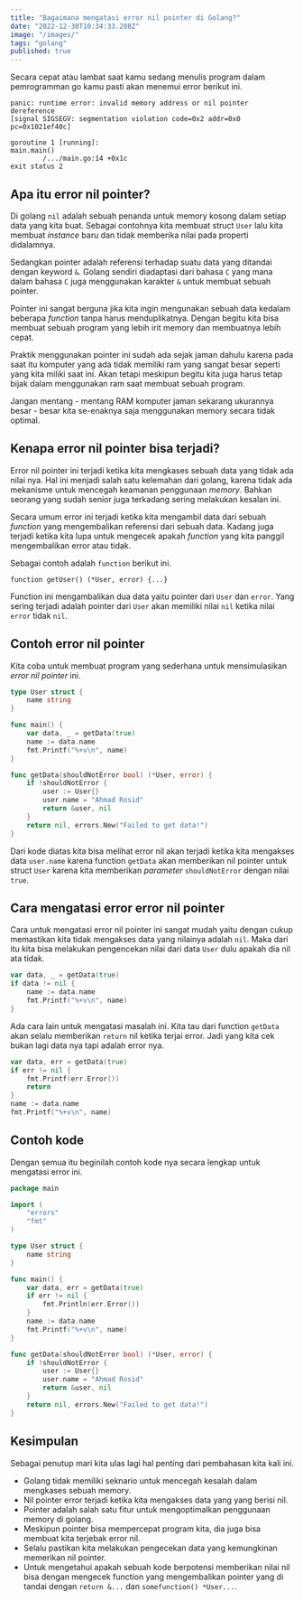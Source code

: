```yaml
---
title: "Bagaimana mengatasi error nil pointer di Golang?"
date: "2022-12-30T10:34:33.208Z"
image: "/images/"
tags: "golang"
published: true
---
```


Secara cepat atau lambat saat kamu sedang menulis program dalam pemrogramman go kamu pasti akan menemui error berikut ini.

```
panic: runtime error: invalid memory address or nil pointer dereference
[signal SIGSEGV: segmentation violation code=0x2 addr=0x0 pc=0x1021ef40c]

goroutine 1 [running]:
main.main()
        /.../main.go:14 +0x1c
exit status 2
```

## Apa itu error nil pointer?
Di golang `nil` adalah sebuah penanda untuk memory kosong dalam setiap data yang kita buat. Sebagai contohnya kita membuat struct `User` lalu kita membuat *instance* baru dan tidak memberika nilai pada properti didalamnya. 

Sedangkan pointer adalah referensi terhadap suatu data yang ditandai dengan keyword `&`. Golang sendiri diadaptasi dari bahasa `C` yang mana dalam bahasa `C` juga menggunakan karakter `&` untuk membuat sebuah pointer.

Pointer ini sangat berguna jika kita ingin mengunakan sebuah data kedalam beberapa *function* tanpa harus menduplikatnya. Dengan begitu kita bisa membuat sebuah program yang lebih irit memory dan membuatnya lebih cepat.

Praktik menggunakan pointer ini sudah ada sejak jaman dahulu karena pada saat itu komputer yang ada tidak memiliki ram yang sangat besar seperti yang kita miliki saat ini. Akan tetapi meskipun begitu kita juga harus tetap bijak dalam menggunakan ram saat membuat sebuah program. 

Jangan mentang - mentang RAM komputer jaman sekarang ukurannya besar - besar kita se-enaknya saja menggunakan memory secara tidak optimal.

## Kenapa error nil pointer bisa terjadi?
Error nil pointer ini terjadi ketika kita mengkases sebuah data yang tidak ada nilai nya. Hal ini menjadi salah satu kelemahan dari golang, karena tidak ada mekanisme untuk mencegah keamanan penggunaan *memory*. Bahkan seorang yang sudah senior juga terkadang sering melakukan kesalan ini.

Secara umum error ini terjadi ketika kita mengambil data dari sebuah *function* yang mengembalikan referensi dari sebuah data. Kadang juga terjadi ketika kita lupa untuk mengecek apakah *function* yang kita panggil mengembalikan error atau tidak.

Sebagai contoh adalah `function` berikut ini.

```
function getUser() (*User, error) {...}
```

Function ini mengambalikan dua data yaitu pointer dari `User` dan `error`. Yang sering terjadi adalah pointer dari `User` akan memiliki nilai `nil` ketika nilai `error` tidak `nil`. 

## Contoh error nil pointer

Kita coba untuk membuat program yang sederhana untuk mensimulasikan *error nil pointer* ini.

```go
type User struct {
	name string
}

func main() {
	var data, _ = getData(true)
	name := data.name
	fmt.Printf("%+v\n", name)
}

func getData(shouldNotError bool) (*User, error) {
	if !shouldNotError {
		user := User{}
		user.name = "Ahmad Rosid"
		return &user, nil
	}
	return nil, errors.New("Failed to get data!")
}
```

Dari kode diatas kita bisa melihat error nil akan terjadi ketika kita mengakses data `user.name` karena function `getData` akan memberikan nil pointer untuk struct `User` karena kita memberikan *parameter* `shouldNotError` dengan nilai `true`.

## Cara mengatasi error error nil pointer
Cara untuk mengatasi error nil pointer ini sangat mudah yaitu dengan cukup memastikan kita tidak mengakses data yang nilainya adalah `nil`. Maka dari itu kita bisa melakukan pengencekan nilai dari data `User` dulu apakah dia nil ata tidak.

```go
var data, _ = getData(true)
if data != nil {
    name := data.name
    fmt.Printf("%+v\n", name)
}
```

Ada cara lain untuk mengatasi masalah ini. Kita tau dari function `getData` akan selalu memberikan `return` nil ketika terjai error. Jadi yang kita cek bukan lagi data nya tapi adalah error nya.

```go
var data, err = getData(true)
if err != nil {
    fmt.Printf(err.Error())
    return
}
name := data.name
fmt.Printf("%+v\n", name)
```

## Contoh kode

Dengan semua itu beginilah contoh kode nya secara lengkap untuk mengatasi error ini.

```go
package main

import (
	"errors"
	"fmt"
)

type User struct {
	name string
}

func main() {
	var data, err = getData(true)
	if err != nil {
		fmt.Println(err.Error())
	}
	name := data.name
	fmt.Printf("%+v\n", name)
}

func getData(shouldNotError bool) (*User, error) {
	if !shouldNotError {
		user := User{}
		user.name = "Ahmad Rosid"
		return &user, nil
	}
	return nil, errors.New("Failed to get data!")
}
```

## Kesimpulan

Sebagai penutup mari kita ulas lagi hal penting dari pembahasan kita kali ini.
- Golang tidak memiliki seknario untuk mencegah kesalah dalam mengkases sebuah memory.
- Nil pointer error terjadi ketika kita mengakses data yang yang berisi nil.
- Pointer adalah salah satu fitur untuk mengoptimalkan penggunaan memory di golang.
- Meskipun pointer bisa mempercepat program kita, dia juga bisa membuat kita terjebak error nil.
- Selalu pastikan kita melakukan pengecekan data yang kemungkinan memerikan nil pointer.
- Untuk mengetahui apakah sebuah kode berpotensi memberikan nilai nil bisa dengan mengecek function yang mengembalikan pointer yang di tandai dengan `return &...` dan `somefunction() *User...`.
